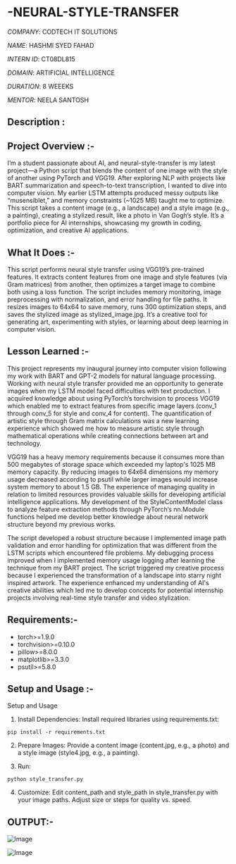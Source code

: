# -NEURAL-STYLE-TRANSFER

*COMPANY*: CODTECH IT SOLUTIONS

*NAME*: HASHMI SYED FAHAD

*INTERN ID*: CT08DL815

*DOMAIN*: ARTIFICIAL INTELLIGENCE

*DURATION*: 8 WEEEKS

*MENTOR*: NEELA SANTOSH



## Description :

## Project Overview :-

I’m a student passionate about AI, and neural-style-transfer is my latest project—a Python script that blends the content of one image with the style of another using PyTorch and VGG19. After exploring NLP with projects like BART summarization and speech-to-text transcription, I wanted to dive into computer vision. My earlier LSTM attempts produced messy outputs like “musensiblet,” and memory constraints (~1025 MB) taught me to optimize. This script takes a content image (e.g., a landscape) and a style image (e.g., a painting), creating a stylized result, like a photo in Van Gogh’s style. It’s a portfolio piece for AI internships, showcasing my growth in coding, optimization, and creative AI applications.


## What It Does :-

This script performs neural style transfer using VGG19’s pre-trained features. It extracts content features from one image and style features (via Gram matrices) from another, then optimizes a target image to combine both using a loss function. The script includes memory monitoring, image preprocessing with normalization, and error handling for file paths. It resizes images to 64x64 to save memory, runs 300 optimization steps, and saves the stylized image as stylized_image.jpg. It’s a creative tool for generating art, experimenting with styles, or learning about deep learning in computer vision.


## Lesson Learned :-

This project represents my inaugural journey into computer vision following my work with BART and GPT-2  models for natural language processing. Working with neural style transfer provided me an opportunity to generate images when  my LSTM model faced difficulties with text production. I acquired knowledge about using PyTorch’s torchvision to  process VGG19 which enabled me to extract features from specific image layers (conv_1 through conv_5  for style and conv_4 for content). The quantification of artistic style through Gram matrix calculations was  a new learning experience which showed me how to measure artistic style through mathematical operations while creating connections between art  and technology.

VGG19 has a heavy memory requirements because it consumes more than 500 megabytes  of storage space which exceeded my laptop's 1025 MB memory capacity. By reducing images to 64x64  dimensions my memory usage decreased according to psutil while larger images would increase system memory to about  1.5 GB. The experience of managing quality in relation to limited resources provides valuable skills for developing artificial  intelligence applications. My development of the StyleContentModel class to analyze feature extraction methods through PyTorch’s  nn.Module functions helped me develop better knowledge about neural network structure beyond my previous works.

The script developed a robust structure because I implemented image path validation and error handling for optimization that was  different from the LSTM scripts which encountered file problems. My debugging process improved when I implemented memory usage logging after learning the technique from my BART project. The script triggered my creative process because I experienced the transformation of a landscape into starry night  inspired artwork. The experience enhanced my understanding of AI's creative abilities which led me to develop concepts for potential  internship projects involving real-time style transfer and video stylization.


## Requirements:-

- torch>=1.9.0 
- torchvision>=0.10.0 
- pillow>=8.0.0 
- matplotlib>=3.3.0
- psutil>=5.8.0


## Setup and Usage :-

Setup and Usage





1. Install Dependencies: Install required libraries using requirements.txt:

```
pip install -r requirements.txt

```

2. Prepare Images: Provide a content image (content.jpg, e.g., a photo) and a style image (style4.jpg, e.g., a painting).



3. Run:

```
python style_transfer.py

```

4. Customize: Edit content_path and style_path in style_transfer.py with your image paths. Adjust size or steps for quality vs. speed.


## OUTPUT:-

![Image](https://github.com/user-attachments/assets/b5807e67-97c7-4830-be47-c5a446a4dd09)

![Image](https://github.com/user-attachments/assets/2f50df2e-9271-4620-90e3-3d7d8719538f)
